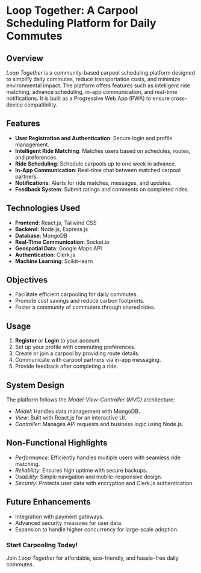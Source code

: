 # Loop Together: A Carpool Scheduling Platform for Daily Commutes

## Overview

*Loop Together* is a community-based carpool scheduling platform designed to simplify daily commutes, reduce transportation costs, and minimize environmental impact. The platform offers features such as intelligent ride matching, advance scheduling, in-app communication, and real-time notifications. It is built as a Progressive Web App (PWA) to ensure cross-device compatibility.

## Features

- **User Registration and Authentication**: Secure login and profile management.
- **Intelligent Ride Matching**: Matches users based on schedules, routes, and preferences.
- **Ride Scheduling**: Schedule carpools up to one week in advance.
- **In-App Communication**: Real-time chat between matched carpool partners.
- **Notifications**: Alerts for ride matches, messages, and updates.
- **Feedback System**: Submit ratings and comments on completed rides.

## Technologies Used

- **Frontend**: React.js, Tailwind CSS
- **Backend**: Node.js, Express.js
- **Database**: MongoDB
- **Real-Time Communication**: Socket.io
- **Geospatial Data**: Google Maps API
- **Authentication**: Clerk.js
- **Machine Learning**: Scikit-learn

## Objectives

- Facilitate efficient carpooling for daily commutes.
- Promote cost savings and reduce carbon footprints.
- Foster a community of commuters through shared rides.   

## Usage

1. **Register** or **Login** to your account.
2. Set up your profile with commuting preferences.
3. Create or join a carpool by providing route details.
4. Communicate with carpool partners via in-app messaging.
5. Provide feedback after completing a ride.

## System Design

The platform follows the *Model-View-Controller (MVC)* architecture:
- *Model*: Handles data management with MongoDB.
- *View*: Built with React.js for an interactive UI.
- *Controller*: Manages API requests and business logic using Node.js.
  
## Non-Functional Highlights

   - *Performance*: Efficiently handles multiple users with seamless ride matching.
   - *Reliability*: Ensures high uptime with secure backups.
   - *Usability*: Simple navigation and mobile-responsive design.
   - *Security*: Protects user data with encryption and Clerk.js authentication.
    
## Future Enhancements

- Integration with payment gateways.
- Advanced security measures for user data.
- Expansion to handle higher concurrency for large-scale adoption.

### Start Carpooling Today!
Join *Loop Together* for affordable, eco-friendly, and hassle-free daily commutes.
